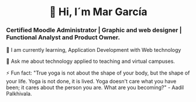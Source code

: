 <h1 style="text-align:center;">👋 Hi, I´m Mar García</h1>

### Certified Moodle Administrator | Graphic and web designer | Functional Analyst and Product Owner.


🌱 I am currently learning, Application Development with Web technology

💬 Ask me about technology applied to teaching and virtual campuses.

⚡ Fun fact: "True yoga is not about the shape of your body, but the shape of your life. Yoga is not done, it is lived. Yoga doesn't care what you have been; it cares about the person you are. What are you becoming?" - Aadil Palkhivala.


<!--
**mgarciaben37/mgarciaben37** is a ✨ _special_ ✨ repository because its `README.md` (this file) appears on your GitHub profile.

Here are some ideas to get you started:

- 🔭 I’m currently working on ...
- 🌱 I’m currently learning ...
- 👯 I’m looking to collaborate on ...
- 🤔 I’m looking for help with ...
- 💬 Ask me about ...
- 📫 How to reach me: ...
- 😄 Pronouns: ...
- ⚡ Fun fact: ...
-->
